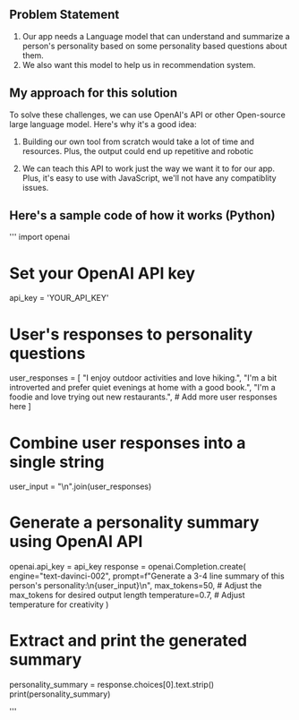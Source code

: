 ## Problem Statement

1. Our app needs a Language model that can understand and summarize a person's personality based on some personality based questions about them.
2. We also want this model to help us in recommendation system.

## My approach for this solution

To solve these challenges, we can use OpenAI's API or other Open-source large language model. Here's why it's a good idea:

1. Building our own tool from scratch would take a lot of time and resources. Plus, the output could end up repetitive and robotic

2. We can teach this API to work just the way we want it to for our app. Plus, it's easy to use with JavaScript, we'll not have any compatiblity issues.

## Here's a sample code of how it works (Python)
'''
import openai

# Set your OpenAI API key
api_key = 'YOUR_API_KEY'

# User's responses to personality questions
user_responses = [
    "I enjoy outdoor activities and love hiking.",
    "I'm a bit introverted and prefer quiet evenings at home with a good book.",
    "I'm a foodie and love trying out new restaurants.",
    # Add more user responses here
]

# Combine user responses into a single string
user_input = "\n".join(user_responses)

# Generate a personality summary using OpenAI API
openai.api_key = api_key
response = openai.Completion.create(
    engine="text-davinci-002",
    prompt=f"Generate a 3-4 line summary of this person's personality:\n{user_input}\n",
    max_tokens=50,  # Adjust the max_tokens for desired output length
    temperature=0.7,  # Adjust temperature for creativity
)

# Extract and print the generated summary
personality_summary = response.choices[0].text.strip()
print(personality_summary)

'''
